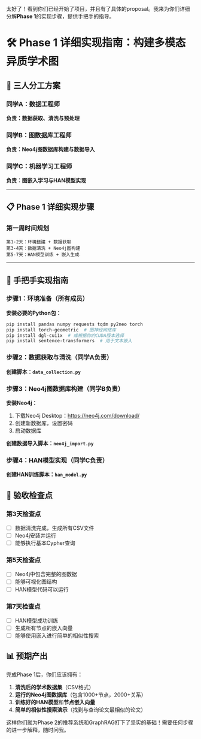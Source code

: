 太好了！看到你们已经开始了项目，并且有了具体的proposal。我来为你们详细分解**Phase 1**的实现步骤，提供手把手的指导。

# 🛠️ Phase 1 详细实现指南：构建多模态异质学术图

## 👥 三人分工方案

### **同学A：数据工程师**
**负责：数据获取、清洗与预处理**

### **同学B：图数据库工程师**  
**负责：Neo4j图数据库构建与数据导入**

### **同学C：机器学习工程师**
**负责：图嵌入学习与HAN模型实现**

---

## 📋 Phase 1 详细实现步骤

### **第一周时间规划**
```
第1-2天：环境搭建 + 数据获取
第3-4天：数据清洗 + Neo4j图构建
第5-7天：HAN模型训练 + 嵌入生成
```

---

## 🔧 手把手实现指南

### **步骤1：环境准备（所有成员）**

**安装必要的Python包：**
```bash
pip install pandas numpy requests tqdm py2neo torch
pip install torch-geometric  # 图神经网络库
pip install dgl-cu11x  # 或根据你的CUDA版本选择
pip install sentence-transformers  # 用于文本嵌入
```

### **步骤2：数据获取与清洗（同学A负责）**

**创建脚本：`data_collection.py`**


### **步骤3：Neo4j图数据库构建（同学B负责）**

**安装Neo4j：**
1. 下载Neo4j Desktop：https://neo4j.com/download/
2. 创建新数据库，设置密码
3. 启动数据库

**创建数据导入脚本：`neo4j_import.py`**

### **步骤4：HAN模型实现（同学C负责）**
**创建HAN训练脚本：`han_model.py`**

## 🎯 验收检查点

### **第3天检查点**
- [ ] 数据清洗完成，生成所有CSV文件
- [ ] Neo4j安装并运行
- [ ] 能够执行基本Cypher查询

### **第5天检查点**  
- [ ] Neo4j中包含完整的图数据
- [ ] 能够可视化图结构
- [ ] HAN模型代码可以运行

### **第7天检查点**
- [ ] HAN模型成功训练
- [ ] 生成所有节点的嵌入向量
- [ ] 能够使用嵌入进行简单的相似性搜索

## 📊 预期产出

完成Phase 1后，你们应该拥有：
1. **清洗后的学术数据集**（CSV格式）
2. **运行的Neo4j图数据库**（包含1000+节点，2000+关系）
3. **训练好的HAN模型**和**节点嵌入向量**
4. **简单的相似性搜索演示**（找到与查询论文最相似的论文）

这样你们就为Phase 2的推荐系统和GraphRAG打下了坚实的基础！需要任何步骤的进一步解释，随时问我。